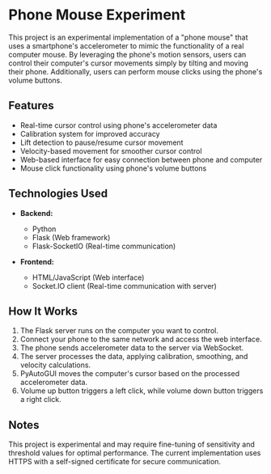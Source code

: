 # Phone Mouse Experiment

This project is an experimental implementation of a "phone mouse" that uses a smartphone's accelerometer to mimic the functionality of a real computer mouse. By leveraging the phone's motion sensors, users can control their computer's cursor movements simply by tilting and moving their phone. Additionally, users can perform mouse clicks using the phone's volume buttons.

## Features

- Real-time cursor control using phone's accelerometer data
- Calibration system for improved accuracy
- Lift detection to pause/resume cursor movement
- Velocity-based movement for smoother cursor control
- Web-based interface for easy connection between phone and computer
- Mouse click functionality using phone's volume buttons

## Technologies Used

- **Backend:**

  - Python
  - Flask (Web framework)
  - Flask-SocketIO (Real-time communication)

- **Frontend:**
  - HTML/JavaScript (Web interface)
  - Socket.IO client (Real-time communication with server)

## How It Works

1. The Flask server runs on the computer you want to control.
2. Connect your phone to the same network and access the web interface.
3. The phone sends accelerometer data to the server via WebSocket.
4. The server processes the data, applying calibration, smoothing, and velocity calculations.
5. PyAutoGUI moves the computer's cursor based on the processed accelerometer data.
6. Volume up button triggers a left click, while volume down button triggers a right click.

## Notes

This project is experimental and may require fine-tuning of sensitivity and threshold values for optimal performance. The current implementation uses HTTPS with a self-signed certificate for secure communication.
